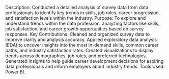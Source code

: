 Description: Conducted a detailed analysis of survey data from data professionals to identify key trends in skills, job roles, career progression, and satisfaction levels within the industry.
Purpose: To explore and understand trends within the data profession, analyzing factors like skills, job satisfaction, and career growth opportunities based on survey responses.
Key Contributions:
Cleaned and organized survey data to improve clarity and analysis accuracy.
Applied exploratory data analysis (EDA) to uncover insights into the most in-demand skills, common career paths, and industry satisfaction rates.
Created visualizations to display trends across demographics, job roles, and preferred technologies.
Generated insights to help guide career development decisions for aspiring data professionals and inform employers about industry trends.
Tools Used: Power BI.
